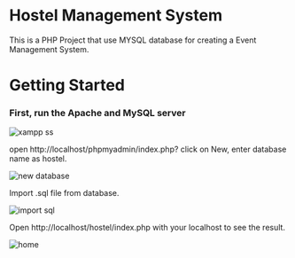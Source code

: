# Hostel Management System
This is a PHP Project that use MYSQL database for creating a Event Management System.

# Getting Started
<h3> First, run the Apache and MySQL server </h3>

![xampp ss](https://user-images.githubusercontent.com/91686147/177033996-7bfb1ba3-8dde-4dc7-9780-3379eed0cc4f.PNG)

open http://localhost/phpmyadmin/index.php? click on New, enter database name as hostel.

![new database](https://user-images.githubusercontent.com/91686147/177033840-91f1fde4-6b6e-44d0-a0ea-edc6b7978bbd.PNG)

Import .sql file from database.

![import sql](https://user-images.githubusercontent.com/91686147/177033916-ed77d710-9527-4c65-8b58-7868cfb87fb1.PNG)

Open http://localhost/hostel/index.php with your localhost to see the result.

![home](https://user-images.githubusercontent.com/91686147/177033954-68f05bcd-d4d9-4667-8f8b-d6d2883e53c8.PNG)









